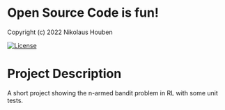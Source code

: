 # Open Source Code is fun!

Copyright (c) 2022 Nikolaus Houben

[![License](https://img.shields.io/badge/License-Apache%202.0-blue.svg)](https://opensource.org/licenses/Apache-2.0)


# Project Description

A short project showing the n-armed bandit problem in RL with some unit tests.
